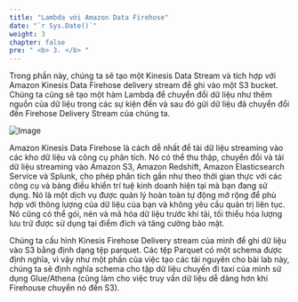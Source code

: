 ```yaml
---
title: "Lambda với Amazon Data Firehose"
date: "`r Sys.Date()`"
weight: 3
chapter: false
pre: " <b> 3. </b> "
---
```


Trong phần này, chúng ta sẽ tạo một Kinesis Data Stream và tích hợp với Amazon Kinesis Data Firehose delivery stream để
ghi vào một S3 bucket. Chúng ta cũng sẽ tạo một hàm Lambda để chuyển đổi dữ liệu như thêm nguồn của
dữ liệu trong các sự kiện đến và sau đó gửi dữ liệu đã chuyển đổi đến Firehose Delivery Stream của chúng ta.

![Image](/repo_pmt_ws-fcj-005/images/3/3-001.png?featherlight=false&width=90pc)

Amazon Kinesis Data Firehose là cách dễ nhất để tải dữ liệu streaming vào các kho dữ liệu và công cụ phân tích. Nó có
thể thu thập, chuyển đổi và tải dữ liệu streaming vào Amazon S3, Amazon Redshift, Amazon Elasticsearch Service và
Splunk,
cho phép phân tích gần như theo thời gian thực với các công cụ và bảng điều khiển trí tuệ kinh doanh hiện tại mà bạn
đang sử dụng.
Nó là một dịch vụ được quản lý hoàn toàn tự động mở rộng để phù hợp với thông lượng của dữ liệu của bạn và không yêu cầu
quản trị liên tục.
Nó cũng có thể gói, nén và mã hóa dữ liệu trước khi tải, tối thiểu hóa lượng lưu trữ được sử dụng tại điểm đích và tăng
cường bảo mật.

Chúng ta cấu hình Kinesis Firehose Delivery stream của mình để ghi dữ liệu vào S3 bằng định dạng tệp parquet. Các tệp
Parquet có
một schema được định nghĩa, vì vậy như một phần của việc tạo các tài nguyên cho bài lab này, chúng ta sẽ định nghĩa
schema cho tập dữ liệu chuyến đi taxi của mình
sử dụng Glue/Athena (cũng làm cho việc truy vấn dữ liệu dễ dàng hơn khi Firehouse chuyển nó đến S3).
